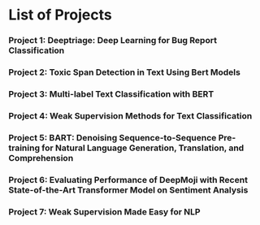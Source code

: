 # List of Projects

### Project 1: Deeptriage: Deep Learning for Bug Report Classification

### Project 2: Toxic Span Detection in Text Using Bert Models

### Project 3: Multi-label Text Classification with BERT

### Project 4: Weak Supervision Methods for Text Classification

### Project 5: BART: Denoising Sequence-to-Sequence Pre-training for Natural Language Generation, Translation, and Comprehension

### Project 6: Evaluating Performance of DeepMoji with Recent State-of-the-Art Transformer Model on Sentiment Analysis

### Project 7: Weak Supervision Made Easy for NLP